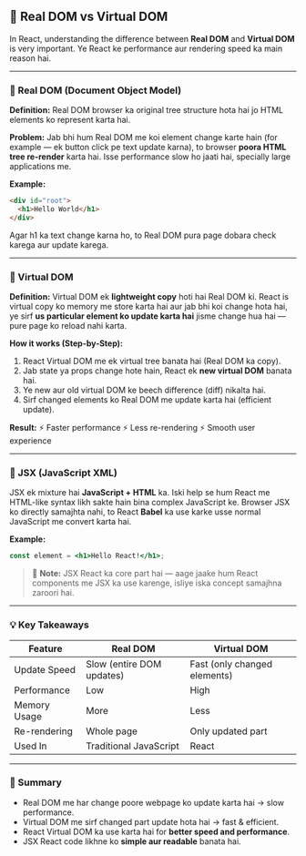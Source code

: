## 🧠 Real DOM vs Virtual DOM

In React, understanding the difference between **Real DOM** and **Virtual DOM** is very important.
Ye React ke performance aur rendering speed ka main reason hai.

---

### 🔹 Real DOM (Document Object Model)

**Definition:**
Real DOM browser ka original tree structure hota hai jo HTML elements ko represent karta hai.

**Problem:**
Jab bhi hum Real DOM me koi element change karte hain (for example — ek button click pe text update karna),
to browser **poora HTML tree re-render** karta hai.
Isse performance slow ho jaati hai, specially large applications me.

**Example:**

```html
<div id="root">
  <h1>Hello World</h1>
</div>
```

Agar h1 ka text change karna ho, to Real DOM pura page dobara check karega aur update karega.

---

### 🔸 Virtual DOM

**Definition:**
Virtual DOM ek **lightweight copy** hoti hai Real DOM ki.
React is virtual copy ko memory me store karta hai aur jab bhi koi change hota hai,
ye sirf **us particular element ko update karta hai** jisme change hua hai —
pure page ko reload nahi karta.

**How it works (Step-by-Step):**

1. React Virtual DOM me ek virtual tree banata hai (Real DOM ka copy).
2. Jab state ya props change hote hain, React ek **new virtual DOM** banata hai.
3. Ye new aur old virtual DOM ke beech difference (diff) nikalta hai.
4. Sirf changed elements ko Real DOM me update karta hai (efficient update).

**Result:**
⚡ Faster performance
⚡ Less re-rendering
⚡ Smooth user experience

---

### 🧩 JSX (JavaScript XML)

JSX ek mixture hai **JavaScript + HTML** ka.
Iski help se hum React me HTML-like syntax likh sakte hain bina complex JavaScript ke.
Browser JSX ko directly samajhta nahi, to React **Babel** ka use karke usse normal JavaScript me convert karta hai.

**Example:**

```jsx
const element = <h1>Hello React!</h1>;
```

> 📝 **Note:**
> JSX React ka core part hai — aage jaake hum React components me JSX ka use karenge,
> isliye iska concept samajhna zaroori hai.

---

### 💡 Key Takeaways

| Feature      | Real DOM                  | Virtual DOM                  |
| ------------ | ------------------------- | ---------------------------- |
| Update Speed | Slow (entire DOM updates) | Fast (only changed elements) |
| Performance  | Low                       | High                         |
| Memory Usage | More                      | Less                         |
| Re-rendering | Whole page                | Only updated part            |
| Used In      | Traditional JavaScript    | React                        |

---

### 🚀 Summary

* Real DOM me har change poore webpage ko update karta hai → slow performance.
* Virtual DOM me sirf changed part update hota hai → fast & efficient.
* React Virtual DOM ka use karta hai for **better speed and performance**.
* JSX React code likhne ko **simple aur readable** banata hai.